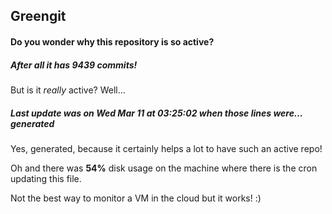 ## Greengit

#### Do you wonder why this repository is so active?

##### After all it has 9439 commits!

But is it *really* active? Well...

##### Last update was on Wed Mar 11 at 03:25:02 when those lines were... generated

Yes, generated, because it certainly helps a lot to have such an active repo!

Oh and there was **54%** disk usage on the machine
where there is the cron updating this file.

Not the best way to monitor a VM in the cloud but it works! :)
